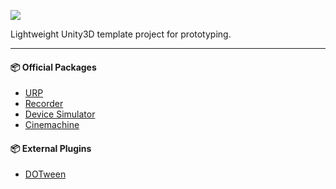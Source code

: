 [![](https://img.shields.io/badge/Unity3D%20Version:-2022.3.8f1-orange?logo=unity)][1]

Lightweight Unity3D template project for prototyping.

---

#### 📦️ Official Packages
- [URP](https://docs.unity3d.com/Packages/com.unity.render-pipelines.universal@16.0/manual/index.html)
- [Recorder](https://docs.unity3d.com/Packages/com.unity.recorder@4.0/manual/index.html)
- [Device Simulator](https://docs.unity3d.com/Packages/com.unity.device-simulator@3.0/manual/index.html)
- [Cinemachine](https://docs.unity3d.com/Packages/com.unity.cinemachine@2.9/manual/index.html)

#### 📦️ External Plugins
- [DOTween](https://assetstore.unity.com/packages/tools/animation/dotween-hotween-v2-27676)

[1]: https://unity.com/releases/editor/qa/lts-releases
